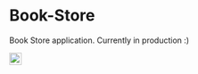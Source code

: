 # Book-Store
Book Store application.
Currently in production :)

<kbd>
<a href="a">
    <img title = "youtube" alt="youtube" src= "https://upload.wikimedia.org/wikipedia/commons/thumb/0/09/YouTube_full-color_icon_%282017%29.svg/2560px-YouTube_full-color_icon_%282017%29.svg.png" width="22" style="max-width = 100%;"></img>
  </a>
</kbd>
